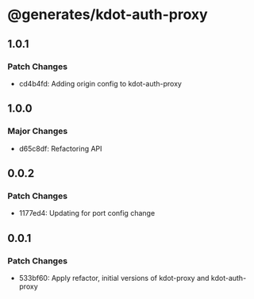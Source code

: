 # @generates/kdot-auth-proxy

## 1.0.1

### Patch Changes

- cd4b4fd: Adding origin config to kdot-auth-proxy

## 1.0.0

### Major Changes

- d65c8df: Refactoring API

## 0.0.2

### Patch Changes

- 1177ed4: Updating for port config change

## 0.0.1

### Patch Changes

- 533bf60: Apply refactor, initial versions of kdot-proxy and kdot-auth-proxy
